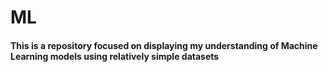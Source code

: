 # ML

#### This is a repository focused on displaying my understanding of Machine Learning models using relatively simple datasets

